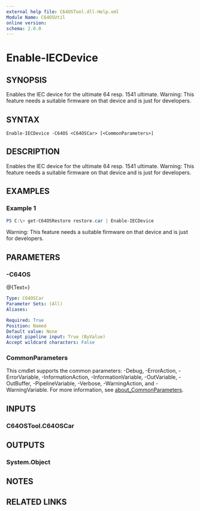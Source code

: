 ```yaml
---
external help file: C64OSTool.dll-Help.xml
Module Name: C64OSUtil
online version:
schema: 2.0.0
---
```


# Enable-IECDevice

## SYNOPSIS
Enables the IEC device for the ultimate 64 resp.
1541 ultimate.
Warning: This feature needs a suitable firmware on that device and is just for developers.

## SYNTAX

```
Enable-IECDevice -C64OS <C64OSCar> [<CommonParameters>]
```

## DESCRIPTION
Enables the IEC device for the ultimate 64 resp.
1541 ultimate.
Warning: This feature needs a suitable firmware on that device and is just for developers.

## EXAMPLES

### Example 1
```powershell
PS C:\> get-C64OSRestore restore.car | Enable-IECDevice
```

Warning: This feature needs a suitable firmware on that device and is just for developers.

## PARAMETERS

### -C64OS
@{Text=}

```yaml
Type: C64OSCar
Parameter Sets: (All)
Aliases:

Required: True
Position: Named
Default value: None
Accept pipeline input: True (ByValue)
Accept wildcard characters: False
```

### CommonParameters
This cmdlet supports the common parameters: -Debug, -ErrorAction, -ErrorVariable, -InformationAction, -InformationVariable, -OutVariable, -OutBuffer, -PipelineVariable, -Verbose, -WarningAction, and -WarningVariable. For more information, see [about_CommonParameters](http://go.microsoft.com/fwlink/?LinkID=113216).

## INPUTS

### C64OSTool.C64OSCar
## OUTPUTS

### System.Object
## NOTES

## RELATED LINKS

